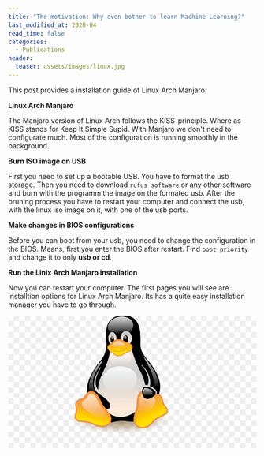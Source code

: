 ```yaml
---
title: "The motivation: Why even bother to learn Machine Learning?"
last_modified_at: 2020-04
read_time: false
categories:
  - Publications
header:
  teaser: assets/images/linux.jpg
---
```



This post provides a installation guide of Linux Arch Manjaro.


**Linux Arch Manjaro**

The Manjaro version of Linux Arch follows the KISS-principle. Where as KISS stands for Keep It Simple Supid. With Manjaro we don't need to configurate much. Most of the configuration is running smoothly in the background.

**Burn ISO image on USB**

First you need to set up a bootable USB. You have to format the usb storage. Then you need to download `rufus software` or any other software and burn with the programm the image on the formated usb. After the bruning process you have to restart your computer and connect the usb, with the linux iso image on it, with one of the usb ports.

**Make changes in BIOS configurations**

Before you can boot from your usb, you need to change the configuration in the BIOS. Means, first you enter the BIOS after restart. Find `boot priority` and change it to only **usb or cd**.

**Run the Linix Arch Manjaro installation**

Now yoú can restart your computer. The first pages you will see are installtion options for Linux Arch Manjaro. Its has a quite easy installation manager you have to go through.




![Linux](https://github.com/nashtash/learn_ml/blob/master/assets/images/linux.jpg?raw=true)


